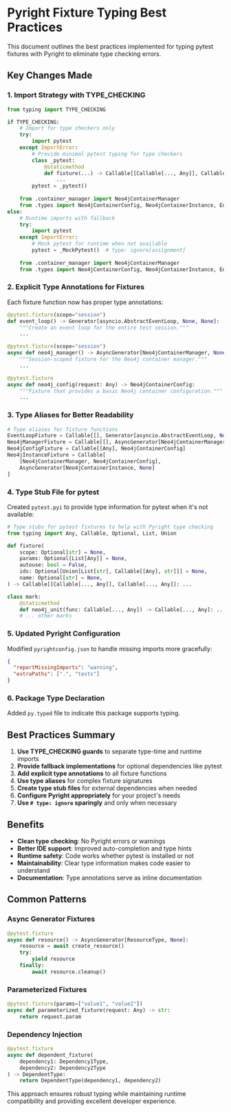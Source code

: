 # Pyright Fixture Typing Best Practices

This document outlines the best practices implemented for typing pytest fixtures with Pyright to eliminate type checking errors.

## Key Changes Made

### 1. Import Strategy with TYPE_CHECKING

```python
from typing import TYPE_CHECKING

if TYPE_CHECKING:
    # Import for type checkers only
    try:
        import pytest
    except ImportError:
        # Provide minimal pytest typing for type checkers
        class _pytest:
            @staticmethod
            def fixture(...) -> Callable[[Callable[..., Any]], Callable[..., Any]]:
                ...
        pytest = _pytest()
    
    from .container_manager import Neo4jContainerManager
    from .types import Neo4jContainerConfig, Neo4jContainerInstance, Environment
else:
    # Runtime imports with fallback
    try:
        import pytest
    except ImportError:
        # Mock pytest for runtime when not available
        pytest = _MockPytest()  # type: ignore[assignment]
    
    from .container_manager import Neo4jContainerManager
    from .types import Neo4jContainerConfig, Neo4jContainerInstance, Environment
```

### 2. Explicit Type Annotations for Fixtures

Each fixture function now has proper type annotations:

```python
@pytest.fixture(scope="session")
def event_loop() -> Generator[asyncio.AbstractEventLoop, None, None]:
    """Create an event loop for the entire test session."""
    ...

@pytest.fixture(scope="session")
async def neo4j_manager() -> AsyncGenerator[Neo4jContainerManager, None]:
    """Session-scoped fixture for the Neo4j container manager."""
    ...

@pytest.fixture
async def neo4j_config(request: Any) -> Neo4jContainerConfig:
    """Fixture that provides a basic Neo4j container configuration."""
    ...
```

### 3. Type Aliases for Better Readability

```python
# Type aliases for fixture functions
EventLoopFixture = Callable[[], Generator[asyncio.AbstractEventLoop, None, None]]
Neo4jManagerFixture = Callable[[], AsyncGenerator[Neo4jContainerManager, None]]
Neo4jConfigFixture = Callable[[Any], Neo4jContainerConfig]
Neo4jInstanceFixture = Callable[
    [Neo4jContainerManager, Neo4jContainerConfig], 
    AsyncGenerator[Neo4jContainerInstance, None]
]
```

### 4. Type Stub File for pytest

Created `pytest.pyi` to provide type information for pytest when it's not available:

```python
# Type stubs for pytest fixtures to help with Pyright type checking
from typing import Any, Callable, Optional, List, Union

def fixture(
    scope: Optional[str] = None,
    params: Optional[List[Any]] = None,
    autouse: bool = False,
    ids: Optional[Union[List[str], Callable[[Any], str]]] = None,
    name: Optional[str] = None,
) -> Callable[[Callable[..., Any]], Callable[..., Any]]: ...

class mark:
    @staticmethod
    def neo4j_unit(func: Callable[..., Any]) -> Callable[..., Any]: ...
    # ... other marks
```

### 5. Updated Pyright Configuration

Modified `pyrightconfig.json` to handle missing imports more gracefully:

```json
{
  "reportMissingImports": "warning",
  "extraPaths": [".", "tests"]
}
```

### 6. Package Type Declaration

Added `py.typed` file to indicate this package supports typing.

## Best Practices Summary

1. **Use TYPE_CHECKING guards** to separate type-time and runtime imports
2. **Provide fallback implementations** for optional dependencies like pytest
3. **Add explicit type annotations** to all fixture functions
4. **Use type aliases** for complex fixture signatures
5. **Create type stub files** for external dependencies when needed
6. **Configure Pyright appropriately** for your project's needs
7. **Use `# type: ignore` sparingly** and only when necessary

## Benefits

- **Clean type checking**: No Pyright errors or warnings
- **Better IDE support**: Improved auto-completion and type hints
- **Runtime safety**: Code works whether pytest is installed or not
- **Maintainability**: Clear type information makes code easier to understand
- **Documentation**: Type annotations serve as inline documentation

## Common Patterns

### Async Generator Fixtures
```python
@pytest.fixture
async def resource() -> AsyncGenerator[ResourceType, None]:
    resource = await create_resource()
    try:
        yield resource
    finally:
        await resource.cleanup()
```

### Parameterized Fixtures
```python
@pytest.fixture(params=["value1", "value2"])
async def parameterized_fixture(request: Any) -> str:
    return request.param
```

### Dependency Injection
```python
@pytest.fixture
async def dependent_fixture(
    dependency1: Dependency1Type,
    dependency2: Dependency2Type
) -> DependentType:
    return DependentType(dependency1, dependency2)
```

This approach ensures robust typing while maintaining runtime compatibility and providing excellent developer experience.
